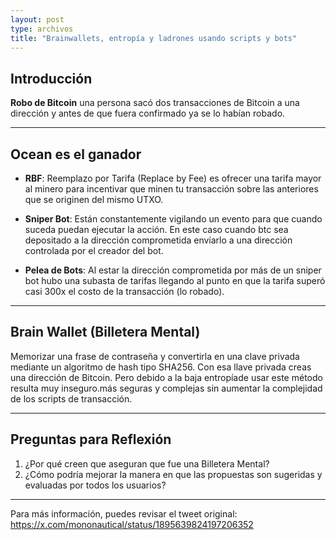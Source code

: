 ```yaml
---
layout: post
type: archivos
title: "Brainwallets, entropía y ladrones usando scripts y bots"
---
```


## **Introducción**

**Robo de Bitcoin** una persona sacó dos transacciones de Bitcoin a una dirección y antes de que fuera confirmado ya se lo habían robado. 

---

## **Ocean es el ganador**

- **RBF**: Reemplazo por Tarifa (Replace by Fee) es ofrecer una tarifa mayor al minero para incentivar que minen tu transacción sobre las anteriores que se originen del mismo UTXO.

- **Sniper Bot**: Están constantemente vigilando un evento para que cuando suceda puedan ejecutar la acción. En este caso cuando btc sea depositado a la dirección comprometida envíarlo a una dirección controlada por el creador del bot.

- **Pelea de Bots**: Al estar la dirección comprometida por más de un sniper bot hubo una subasta de tarifas llegando al punto en que la tarifa superó casi 300x el costo de la transacción (lo robado).

---

## **Brain Wallet (Billetera Mental)**

Memorizar una frase de contraseña y convertirla en una clave privada mediante un algoritmo de hash tipo SHA256. Con esa llave privada creas una dirección de Bitcoin. Pero debido a la baja entropíade usar este método resulta muy inseguro.más seguras y complejas sin aumentar la complejidad de los scripts de transacción.

---

## **Preguntas para Reflexión**

1. ¿Por qué creen que aseguran que fue una Billetera Mental?  
2. ¿Cómo podría mejorar la manera en que las propuestas son sugeridas y evaluadas por todos los usuarios?  

---

Para más información, puedes revisar el tweet original: https://x.com/mononautical/status/1895639824197206352


